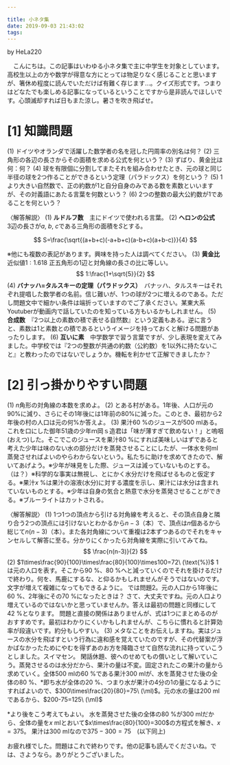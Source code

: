 ```yaml
---

title: 小ネタ集
date: 2019-09-03 21:43:02
tags:
---
```

$\newcommand{\ml}{\mathrm{ml}}$
by HeLa220

　こんにちは。この記事はいわゆる小ネタ集で主に中学生を対象としています。高校生以上の方や数学が得意な方にとっては物足りなく感じることと思いますが、箸休め程度に読んでいただけば有難く存じます…。クイズ形式です。つまりはどなたでも楽しめる記事になっているということですから是非読んでほしいです。心頭滅却すれば日もまた涼し。暑さを吹き飛ばせ。

# [1] 知識問題

(1) ドイツやオランダで活躍した数学者の名を冠した円周率の別名は何？
(2) 三角形の各辺の長さからその面積を求める公式を何という？
(3) ずばり、黄金比は何：何？
(4) 球を有限個に分割してまたそれを組み合わせたとき、元の球と同じ半径の球を2つ作ることができるという定理（パラドックス）を何という？
(5) 1より大きい自然数で、正の約数が1と自分自身のみである数を素数といいますが、その対義語にあたる言葉を何数という？
(6) 2つの整数の最大公約数が1であることを何という？

〈解答解説〉
(1) **ルドルフ数**　主にドイツで使われる言葉。
(2) **ヘロンの公式**　$3$辺の長さが$a,\ b,\ c$である三角形の面積を$S$とする。

$$
S=\frac{\sqrt{(a+b+c)(-a+b+c)(a-b+c)(a+b-c)}}{4}
$$

※他にも複数の表記があります。興味を持った人は調べてください。
(3) **黄金比**　近似値$1:1.618$ 正五角形の1辺と対角線の長さの比に等しい。
$$
1:\frac{1+\sqrt{5}}{2}
$$
(4) **バナッハ=タルスキーの定理（パラドックス）**　バナッハ、タルスキーはそれぞれ提唱した数学者の名前。信じ難いが、1つの球が2つに増えるのである。ただし問題文中で細かい条件は端折っていますのでご了承ください。某東大系Youtuberが動画内で話していたのを知っている方もいるかもしれません。
(5) **合成数**　『2つ以上の素数の積で表せる自然数』という定義もある。逆に言うと、素数は1と素数との積であるというイメージを持っておくと解ける問題があったりします。
(6) **互いに素**　中学数学で習う言葉ですが、少し表現を変えてみました。中学校では『2つの整数が共通の約数（公約数）を1以外に持たないこと』と教わったのではないでしょうか。機転を利かせて正解できましたか？

# [2] 引っ掛かりやすい問題
(1) $n$角形の対角線の本数を求めよ。
(2) とある村がある。1年後、人口が元の90%に減り、さらにその1年後には1年前の80%に減った。このとき、最初から2年後の村の人口は元の何%か答えよ。
(3) 果汁60 %のジュースが500 mlある。これを口にした御年51歳の少年ｍ岡ｓ造君は「味が薄すぎて飲めない！」と嗚咽(おえつ)した。そこでこのジュースを果汁80 %にすれば美味しいはずであると考えた少年は味のない水の部分だけを蒸発させることにしたが、一体水を何ml蒸発させればよいのやらわからないという。私たちに助けを求めてきたので、解いてあげよう。※少年が味見をした際、ジュースは減っていないものとする。（は？）※科学的な事実は無視し、とにかく水分だけを飛ばせるものと仮定する。※果汁$x$ %は果汁の溶液(水分)に対する濃度を示し、果汁には水分は含まれていないものとする。※少年は自身の気合と熱意で水分を蒸発させることができる。※ブルーライトはカットされる。

〈解答解説〉
(1) 1つ1つの頂点から引ける対角線を考えると、その頂点自身と隣り合う2つの頂点には引けないとわかるから$n-3$（本）で、頂点は$n$個あるから総じて$n(n-3)$（本）。また各対角線について重複は2本ずつあるのでそれをキャンセルして解答に至る。分かりにくかったら対角線を実際に引いてみてね。
$$
\frac{n(n-3)}{2}
$$
(2) $1\times\frac{90}{100}\times\frac{80}{100}\times100=72\ (\text{%})$
1は元の人口を表す。そこから90 %、80 %へと減っていくのでそれを掛けるだけで終わり。何を、馬鹿にするな、と仰るかもしれませんがそうではないのです。文字が増えて複雑になってもできるように。
では問題2。元の人口から1年後に60 %、2年後にその70 %になったときは？
さて、大丈夫ですね。元の人口より増えているのではないかと思っていませんか。答えは最初の問題と同様にして42 %となります。
問題と直接の関係はありませんが、式は1つにまとめるのがおすすめです。最初はわかりにくいかもしれませんが、こちらに慣れると計算効率が段違いです。約分もしやすい。
(3) メタなことをお伝えしますね。実はジュースの水分を飛ばすという行為に違和感を覚えていたのですが、その代替案が浮かばなかったためにやむを得ずあのお方を降臨させて自然な流れに持っていこうとしました。スイマセン。
閑話休題、彼へのせめてもの償いとして解いていこう。蒸発させるのは水分だから、果汁の量は不変。固定されたこの果汁の量から求めていく。全体500 mlの60 %である果汁300 mlが、水を蒸発させた後の全体の80 %、\*即ち水が全体の20 %、つまり水が果汁の4分の1の量になるようにすればよいので、$300\times\frac{20}{80}=75\ (\ml)$。元の水の量は200 mlであるから、$200-75=125\ (\ml)$

\*より後をこう考えてもよい。
水を蒸発させた後の全体の80 %が300 mlだから、全体の量を$x$ mlとおいて$x\times\frac{80}{100}=300$の方程式を解き、$x=375$。
果汁は300 mlなので$375-300=75$　(以下同上)

お疲れ様でした。問題はこれで終わりです。他の記事も読んでくださいね。では、さようなら。ありがとうございました。

